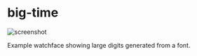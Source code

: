# big-time

![screenshot](screenshots/big-time-screenshot.png)

Example watchface showing large digits generated from a font.
